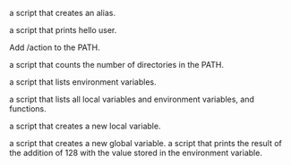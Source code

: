 a script that creates an alias.                                                                              

                                                                                                             

a script that prints hello user.                                                                             

                                                                                                             

Add /action to the PATH.                                                                                     

                                                                                                             

a script that counts the number of directories in the PATH.                                                  

                                                                                                             

a script that lists environment variables.                                                                   

                                                                                                             

a script that lists all local variables and environment variables, and functions.                            

                                                                                                             

a script that creates a new local variable.                                                                  

 a script that creates a new global variable.
a script that prints the result of the addition of 128 with the value stored in the environment variable.
